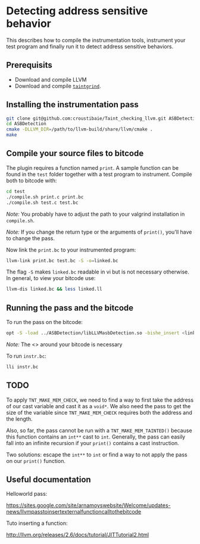 # Detecting address sensitive behavior
This describes how to compile the instrumentation tools, instrument your test program and finally run it to detect address sensitive behaviors.

## Prerequisits
* Download and compile LLVM
* Download and compile [`taintgrind`](https://github.com/wmkhoo/taintgrind).

## Installing the instrumentation pass

```bash
git clone git@github.com:croustibaie/Taint_checking_llvm.git ASBDetection
cd ASBDetection
cmake -DLLVM_DIR=/path/to/llvm-build/share/llvm/cmake .
make
```

## Compile your source files to bitcode

The plugin requires a function named `print`.
A sample function can be found in the `test` folder together with a test program to instrument.
Compile both to bitcode with:
```bash
cd test
./compile.sh print.c print.bc
./compile.sh test.c test.bc
```
*Note:* You probably have to adjust the path to your valgrind installation in `compile.sh`.

*Note:* If you change the return type or the arguments of `print()`, you'll have to change the pass.

Now link the `print.bc` to your instrumented program:
```bash
llvm-link print.bc test.bc -S -o=linked.bc
```

The flag `-S` makes `linked.bc` readable in vi but is not necessary otherwise. In general, to view your bitcode use: 
```bash
llvm-dis linked.bc && less linked.ll
```

## Running the pass and the bitcode

To run the pass on the bitcode:
```bash
opt -S -load ../ASBDetection/libLLVMasbDetection.so -bishe_insert <linked.bc> instr.bc
```
*Note:* The <> around your bitcode is necessary

To run `instr.bc`:
```bash
lli instr.bc
```

## TODO

To apply `TNT_MAKE_MEM_CHECK`, we need to find a way to first take the address of our cast variable and cast it as a `void*`. We also need the pass to get the size of the variable since `TNT_MAKE_MEM_CHECK` requires both the address and the length.

Also, so far, the pass cannot be run with a `TNT_MAKE_MEM_TAINTED()` because this function contains an `int**` cast to `int`. Generally, the pass can easily fall into an infinite recursion if your `print()` contains a cast instruction.

Two solutions: escape the `int**` to `int` or find a way to not apply the pass on our `print()` function.

## Useful documentation
Helloworld pass:

https://sites.google.com/site/arnamoyswebsite/Welcome/updates-news/llvmpasstoinsertexternalfunctioncalltothebitcode

Tuto inserting a function:

http://llvm.org/releases/2.6/docs/tutorial/JITTutorial2.html
